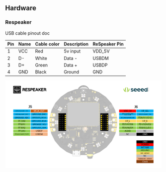 ## Hardware

### Respeaker

USB cable pinout doc

| Pin | Name | Cable color | Description | ReSpeaker Pin |
|-----|------|-------------|-------------|---------------|
| 1   | VCC  | Red         | 5v input    | VDD_5V        |
| 2   | D-   | White       | Data -      | USBDM         |
| 3   | D+   | Green       | Data +      | USBDP         |
| 4   | GND  | Black       | Ground      | GND           |

![respaker_pinmap](images/respaker_pinmap.png)
